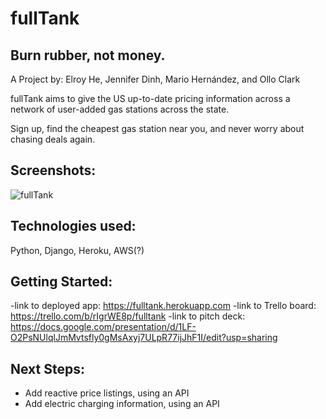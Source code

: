 
# fullTank

## Burn rubber, not money.

A Project by: Elroy He, Jennifer Dinh, 
Mario Hernández, and Ollo Clark

fullTank aims to give the US up-to-date pricing information across a network 
of user-added gas stations across the state.

Sign up, find the cheapest gas station near you,
and never worry about chasing deals again.

## Screenshots:

![fullTank](./img/screenshot.png)

## Technologies used:

Python, Django, Heroku, AWS(?)

## Getting Started:

-link to deployed app: https://fulltank.herokuapp.com
-link to Trello board: https://trello.com/b/rIgrWE8p/fulltank
-link to pitch deck: https://docs.google.com/presentation/d/1LF-O2PsNUlqlJmMvtsfly0gMsAxyj7ULpR77ijJhF1I/edit?usp=sharing
## Next Steps:

- Add reactive price listings, using an API
- Add electric charging information, using an API
